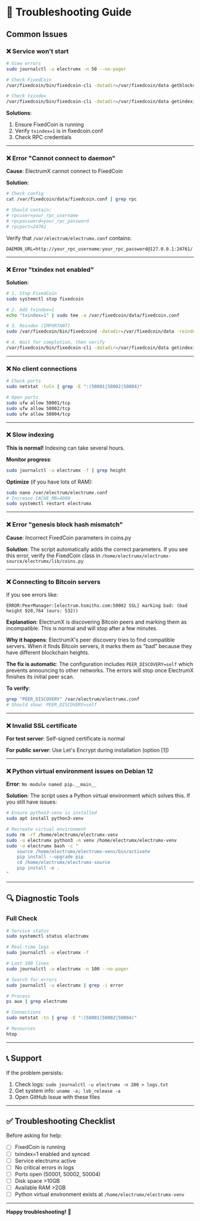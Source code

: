 # 🔧 Troubleshooting Guide

## Common Issues

### ❌ Service won't start

```bash
# View errors
sudo journalctl -u electrumx -n 50 --no-pager

# Check FixedCoin
/var/fixedcoin/bin/fixedcoin-cli -datadir=/var/fixedcoin/data getblockchaininfo

# Check txindex
/var/fixedcoin/bin/fixedcoin-cli -datadir=/var/fixedcoin/data getindexinfo
```

**Solutions**:
1. Ensure FixedCoin is running
2. Verify `txindex=1` is in fixedcoin.conf
3. Check RPC credentials

---

### ❌ Error "Cannot connect to daemon"

**Cause**: ElectrumX cannot connect to FixedCoin

**Solution**:
```bash
# Check config
cat /var/fixedcoin/data/fixedcoin.conf | grep rpc

# Should contain:
# rpcuser=your_rpc_username
# rpcpassword=your_rpc_password
# rpcport=24761
```

Verify that `/var/electrum/electrumx.conf` contains:
```
DAEMON_URL=http://your_rpc_username:your_rpc_password@127.0.0.1:24761/
```

---

### ❌ Error "txindex not enabled"

**Solution**:
```bash
# 1. Stop FixedCoin
sudo systemctl stop fixedcoin

# 2. Add txindex=1
echo "txindex=1" | sudo tee -a /var/fixedcoin/data/fixedcoin.conf

# 3. Reindex (IMPORTANT)
sudo /var/fixedcoin/bin/fixedcoind -datadir=/var/fixedcoin/data -reindex -daemon

# 4. Wait for completion, then verify
/var/fixedcoin/bin/fixedcoin-cli -datadir=/var/fixedcoin/data getindexinfo
```

---

### ❌ No client connections

```bash
# Check ports
sudo netstat -tuln | grep -E ":(50001|50002|50004)"

# Open ports
sudo ufw allow 50001/tcp
sudo ufw allow 50002/tcp
sudo ufw allow 50004/tcp
```

---

### ❌ Slow indexing

**This is normal!** Indexing can take several hours.

**Monitor progress**:
```bash
sudo journalctl -u electrumx -f | grep height
```

**Optimize** (if you have lots of RAM):
```bash
sudo nano /var/electrum/electrumx.conf
# Increase CACHE_MB=4000
sudo systemctl restart electrumx
```

---

### ❌ Error "genesis block hash mismatch"

**Cause**: Incorrect FixedCoin parameters in coins.py

**Solution**: The script automatically adds the correct parameters. If you see this error, verify the FixedCoin class in `/home/electrumx/electrumx-source/electrumx/lib/coins.py`

---

### ❌ Connecting to Bitcoin servers

If you see errors like:
```
ERROR:PeerManager:[electrum.hsmiths.com:50002 SSL] marking bad: (bad height 920,764 (ours: 532))
```

**Explanation**: ElectrumX is discovering Bitcoin peers and marking them as incompatible. This is normal and will stop after a few minutes.

**Why it happens**: ElectrumX's peer discovery tries to find compatible servers. When it finds Bitcoin servers, it marks them as "bad" because they have different blockchain heights.

**The fix is automatic**: The configuration includes `PEER_DISCOVERY=self` which prevents announcing to other networks. The errors will stop once ElectrumX finishes its initial peer scan.

**To verify**:
```bash
grep "PEER_DISCOVERY" /var/electrum/electrumx.conf
# Should show: PEER_DISCOVERY=self
```

---

### ❌ Invalid SSL certificate

**For test server**: Self-signed certificate is normal

**For public server**: Use Let's Encrypt during installation (option [1])

---

### ❌ Python virtual environment issues on Debian 12

**Error**: `No module named pip.__main__`

**Solution**: The script uses a Python virtual environment which solves this. If you still have issues:

```bash
# Ensure python3-venv is installed
sudo apt install python3-venv

# Recreate virtual environment
sudo rm -rf /home/electrumx/electrumx-venv
sudo -u electrumx python3 -m venv /home/electrumx/electrumx-venv
sudo -u electrumx bash -c "
    source /home/electrumx/electrumx-venv/bin/activate
    pip install --upgrade pip
    cd /home/electrumx/electrumx-source
    pip install -e .
"
```

---

## 🔍 Diagnostic Tools

### Full Check

```bash
# Service status
sudo systemctl status electrumx

# Real-time logs
sudo journalctl -u electrumx -f

# Last 100 lines
sudo journalctl -u electrumx -n 100 --no-pager

# Search for errors
sudo journalctl -u electrumx | grep -i error

# Process
ps aux | grep electrumx

# Connections
sudo netstat -tn | grep -E ":(50001|50002|50004)"

# Resources
htop
```

---

## 📞 Support

If the problem persists:

1. Check logs: `sudo journalctl -u electrumx -n 200 > logs.txt`
2. Get system info: `uname -a; lsb_release -a`
3. Open GitHub Issue with these files

---

## ✅ Troubleshooting Checklist

Before asking for help:

- [ ] FixedCoin is running
- [ ] txindex=1 enabled and synced
- [ ] Service electrumx active
- [ ] No critical errors in logs
- [ ] Ports open (50001, 50002, 50004)
- [ ] Disk space >10GB
- [ ] Available RAM >2GB
- [ ] Python virtual environment exists at `/home/electrumx/electrumx-venv`

---

**Happy troubleshooting!** 🔧
